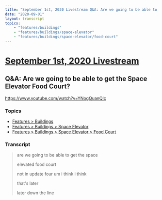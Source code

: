 ```yaml
---
title: "September 1st, 2020 Livestream Q&A: Are we going to be able to get the Space Elevator Food Court?"
date: "2020-09-01"
layout: transcript
topics:
    - "features/buildings"
    - "features/buildings/space-elevator"
    - "features/buildings/space-elevator/food-court"
---
```

# [September 1st, 2020 Livestream](../2020-09-01.md)
## Q&A: Are we going to be able to get the Space Elevator Food Court?
https://www.youtube.com/watch?v=YNogQuanQlc

### Topics
* [Features > Buildings](../topics/features/buildings.md)
* [Features > Buildings > Space Elevator](../topics/features/buildings/space-elevator.md)
* [Features > Buildings > Space Elevator > Food Court](../topics/features/buildings/space-elevator/food-court.md)

### Transcript

> are we going to be able to get the space
> 
> elevated food court
> 
> not in update four um i think i think
> 
> that's later
> 
> later down the line
> 
